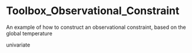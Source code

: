# Toolbox_Observational_Constraint
An example of how to construct an observational constraint, based on the global temperature

univariate
